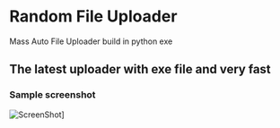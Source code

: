 # Random File Uploader
Mass Auto File Uploader build in python exe 

## The latest uploader with exe file and very fast

### Sample screenshot
![ScreenShot]([https://raw.githubusercontent.com/i-saumitra/Voice-controlled-MP3-Player/master/screenshot.jpg)]
 

